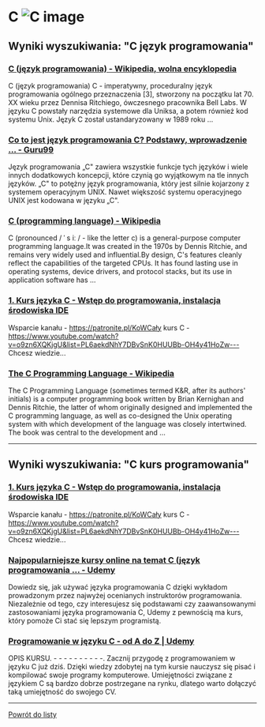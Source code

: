 # C ![C image](https://www.tiobe.com/wp-content/themes/tiobe/tiobe-index/images/C.png)

## Wyniki wyszukiwania: "C język programowania" 

### [C (język programowania) - Wikipedia, wolna encyklopedia](https://pl.wikipedia.org/wiki/C_(język_programowania)) 

 C (język programowania) C - imperatywny, proceduralny język programowania ogólnego przeznaczenia [3], stworzony na początku lat 70. XX wieku przez Dennisa Ritchiego, ówczesnego pracownika Bell Labs. W języku C powstały narzędzia systemowe dla Uniksa, a potem również kod systemu Unix. Język C został ustandaryzowany w 1989 roku ...




### [Co to jest język programowania C? Podstawy, wprowadzenie ... - Guru99](https://www.guru99.com/pl/c-programming-language.html) 

 Język programowania „C" zawiera wszystkie funkcje tych języków i wiele innych dodatkowych koncepcji, które czynią go wyjątkowym na tle innych języków. „C" to potężny język programowania, który jest silnie kojarzony z systemem operacyjnym UNIX. Nawet większość systemu operacyjnego UNIX jest kodowana w języku „C".




### [C (programming language) - Wikipedia](https://en.wikipedia.org/wiki/C_(programming_language)) 

 C (pronounced / ˈ s iː / - like the letter c) is a general-purpose computer programming language.It was created in the 1970s by Dennis Ritchie, and remains very widely used and influential.By design, C's features cleanly reflect the capabilities of the targeted CPUs. It has found lasting use in operating systems, device drivers, and protocol stacks, but its use in application software has ...




### [1. Kurs języka C - Wstęp do programowania, instalacja środowiska IDE](https://www.youtube.com/watch?v=o9zn6XQKjgU) 

 Wsparcie kanału - https://patronite.pl/KoWCały kurs C - https://www.youtube.com/watch?v=o9zn6XQKjgU&list=PL6aekdNhY7DBvSnK0HUUBb-OH4y41HoZw--- Chcesz wiedzie...




### [The C Programming Language - Wikipedia](https://en.wikipedia.org/wiki/The_C_Programming_Language) 

 The C Programming Language (sometimes termed K&R, after its authors' initials) is a computer programming book written by Brian Kernighan and Dennis Ritchie, the latter of whom originally designed and implemented the C programming language, as well as co-designed the Unix operating system with which development of the language was closely intertwined. The book was central to the development and ...






---

## Wyniki wyszukiwania: "C kurs programowania" 

### [1. Kurs języka C - Wstęp do programowania, instalacja środowiska IDE](https://www.youtube.com/watch?v=o9zn6XQKjgU) 

 Wsparcie kanału - https://patronite.pl/KoWCały kurs C - https://www.youtube.com/watch?v=o9zn6XQKjgU&list=PL6aekdNhY7DBvSnK0HUUBb-OH4y41HoZw--- Chcesz wiedzie...




### [Najpopularniejsze kursy online na temat C (język programowania ... - Udemy](https://www.udemy.com/pl/topic/c-programming/) 

 Dowiedz się, jak używać języka programowania C dzięki wykładom prowadzonym przez najwyżej ocenianych instruktorów programowania. Niezależnie od tego, czy interesujesz się podstawami czy zaawansowanymi zastosowaniami języka programowania C, Udemy z pewnością ma kurs, który pomoże Ci stać się lepszym programistą.




### [Programowanie w języku C - od A do Z | Udemy](https://www.udemy.com/course/programowanie-w-jezyku-c/) 

 OPIS KURSU. - - - - - - - - - -. Zacznij przygodę z programowaniem w języku C już dziś. Dzięki wiedzy zdobytej na tym kursie nauczysz się pisać i kompilować swoje programy komputerowe. Umiejętności związane z językiem C są bardzo dobrze postrzegane na rynku, dlatego warto dołączyć taką umiejętność do swojego CV.






---

 [Powrót do listy](../top20.md)